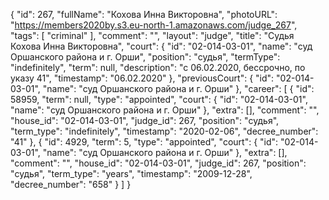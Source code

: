 {
    "id": 267,
    "fullName": "Кохова Инна Викторовна",
    "photoURL": "https://members2020by.s3.eu-north-1.amazonaws.com/judge_267",
    "tags": [
        "criminal"
    ],
    "comment": "",
    "layout": "judge",
    "title": "Судья Кохова Инна Викторовна",
    "court": {
        "id": "02-014-03-01",
        "name": "суд Оршанского района и г. Орши",
        "position": "судья",
        "termType": "indefinitely",
        "term": null,
        "description": "c 06.02.2020, бессрочно, по указу 41",
        "timestamp": "06.02.2020"
    },
    "previousCourt": {
        "id": "02-014-03-01",
        "name": "суд Оршанского района и г. Орши"
    },
    "career": [
        {
            "id": 58959,
            "term": null,
            "type": "appointed",
            "court": {
                "id": "02-014-03-01",
                "name": "суд Оршанского района и г. Орши"
            },
            "extra": [],
            "comment": "",
            "house_id": "02-014-03-01",
            "judge_id": 267,
            "position": "судья",
            "term_type": "indefinitely",
            "timestamp": "2020-02-06",
            "decree_number": "41"
        },
        {
            "id": 4929,
            "term": 5,
            "type": "appointed",
            "court": {
                "id": "02-014-03-01",
                "name": "суд Оршанского района и г. Орши"
            },
            "extra": [],
            "comment": "",
            "house_id": "02-014-03-01",
            "judge_id": 267,
            "position": "судья",
            "term_type": "years",
            "timestamp": "2009-12-28",
            "decree_number": "658"
        }
    ]
}